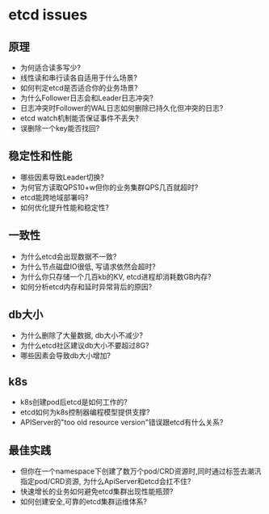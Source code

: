 # etcd issues

## 原理

- 为何适合读多写少?
- 线性读和串行读各自适用于什么场景?
- 如何判定etcd是否适合你的业务场景?
- 为什么Follower日志会和Leader日志冲突?
- 日志冲突时Follower的WAL日志如何删除已持久化但冲突的日志?
- etcd watch机制能否保证事件不丢失?
- 误删除一个key能否找回?

## 稳定性和性能

- 哪些因素导致Leader切换?
- 为何官方读取QPS10+w但你的业务集群QPS几百就超时?
- etcd能跨地域部署吗?
- 如何优化提升性能和稳定性?

## 一致性

- 为什么etcd会出现数据不一致?
- 为什么节点磁盘IO很低, 写请求依然会超时?
- 为什么你只存储一个几百kb的KV, etcd进程却消耗数GB内存?
- 如何分析etcd内存和延时异常背后的原因?

## db大小

- 为什么删除了大量数据, db大小不减少?
- 为什么etcd社区建议db大小不要超过8G?
- 哪些因素会导致db大小增加?

## k8s

- k8s创建pod后etcd是如何工作的?
- etcd如何为k8s控制器编程模型提供支撑?
- APIServer的"too old resource version"错误跟etcd有什么关系?

## 最佳实践

- 但你在一个namespace下创建了数万个pod/CRD资源时,同时通过标签去潮汛指定pod/CRD资源, 为什么ApiServer和etcd会扛不住?
- 快速增长的业务如何避免etcd集群出现性能瓶颈?
- 如何创建安全,可靠的etcd集群运维体系?